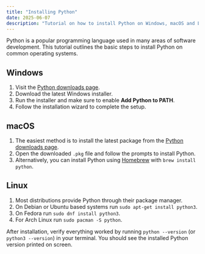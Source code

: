 ```yaml
---
title: "Installing Python"
date: 2025-06-07
description: "Tutorial on how to install Python on Windows, macOS and Linux."
---
```


Python is a popular programming language used in many areas of software development. This tutorial outlines the basic steps to install Python on common operating systems.

## Windows
1. Visit the [Python downloads page](https://www.python.org/downloads/).
2. Download the latest Windows installer.
3. Run the installer and make sure to enable **Add Python to PATH**.
4. Follow the installation wizard to complete the setup.

## macOS
1. The easiest method is to install the latest package from the [Python downloads page](https://www.python.org/downloads/).
2. Open the downloaded `.pkg` file and follow the prompts to install Python.
3. Alternatively, you can install Python using [Homebrew](https://brew.sh/) with `brew install python`.

## Linux
1. Most distributions provide Python through their package manager.
2. On Debian or Ubuntu based systems run `sudo apt-get install python3`.
3. On Fedora run `sudo dnf install python3`.
4. For Arch Linux run `sudo pacman -S python`.

After installation, verify everything worked by running `python --version` (or `python3 --version`) in your terminal. You should see the installed Python version printed on screen.
